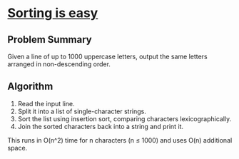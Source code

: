 # [Sorting is easy](https://www.spoj.com/problems/SORTING/)

## Problem Summary
Given a line of up to 1000 uppercase letters, output the same letters arranged in non-descending order.

## Algorithm
1. Read the input line.
2. Split it into a list of single-character strings.
3. Sort the list using insertion sort, comparing characters lexicographically.
4. Join the sorted characters back into a string and print it.

This runs in O(n^2) time for n characters (n ≤ 1000) and uses O(n) additional space.
